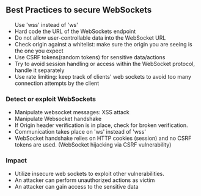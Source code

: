 <h2>Best Practices to secure WebSockets</h2>
<ul>
  <l1>Use 'wss' instead of 'ws'</l1>
  <li>Hard code the URL of the WebSockets endpoint</li>
  <li> Do not allow user-controllable data into the WebSocket URL</li>
  <li>Check origin against a whitelist: make sure the origin you are seeing is the one you expect</li>
  <li>Use CSRF tokens(random tokens) for sensitive data/actions</li>
  <li>Try to avoid session handling or access within the WebSocket protocol, handle it separately</li>
  <li>Use rate limiting: keep track of clients' web sockets to avoid too many connection attempts by the client</li>
</ul>

<h3>Detect or exploit WebSockets</h3>
<ul>
  <li>Manipulate websocket messages: XSS attack</li>
  <li>Manipulate Websocket handshake</li>
  <li>If Origin header verification is in place, check for broken verification.</li>
  <li>Communication takes place on 'ws' instead of 'wss'
</li>
  <li>WebSocket handshake relies on HTTP cookies (session) and no CSRF tokens are used. (WebSocket hijacking via CSRF vulnerability)
</li>
</ul>

<h3> Impact </h3>
<ul>
  <li>Utilize insecure web sockets to exploit other vulnerabilities.
</li>
  <li>An attacker can perform unauthorized actions as victim
</li>
  <li>An attacker can gain access to the sensitive data
</li>
</ul>
